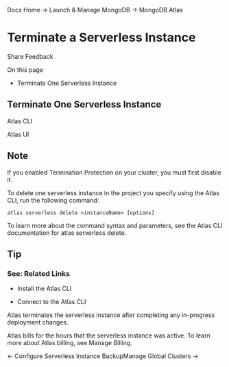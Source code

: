 Docs Home → Launch & Manage MongoDB → MongoDB Atlas

# Terminate a Serverless Instance

Share Feedback

On this page

  * Terminate One Serverless Instance

## Terminate One Serverless Instance

Atlas CLI

Atlas UI

## Note

If you enabled Termination Protection on your cluster, you must first disable
it.

To delete one serverless instance in the project you specify using the Atlas
CLI, run the following command:

    
    
    atlas serverless delete <instanceName> [options]  
      
  
To learn more about the command syntax and parameters, see the Atlas CLI
documentation for atlas serverless delete.

## Tip

### See: Related Links

  * Install the Atlas CLI

  * Connect to the Atlas CLI

Atlas terminates the serverless instance after completing any in-progress
deployment changes.

Atlas bills for the hours that the serverless instance was active. To learn
more about Atlas billing, see Manage Billing.

← Configure Serverless Instance BackupManage Global Clusters →


